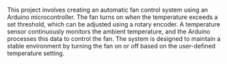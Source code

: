 This project involves creating an automatic fan control system using an Arduino microcontroller. The fan turns on when the temperature exceeds a set threshold, which can be adjusted using a rotary encoder. A temperature sensor continuously monitors the ambient temperature, and the Arduino processes this data to control the fan. The system is designed to maintain a stable environment by turning the fan on or off based on the user-defined temperature setting.
